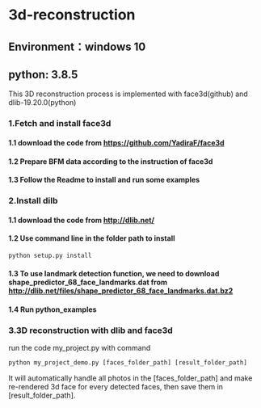 # 3d-reconstruction
## Environment：windows 10
## python: 3.8.5

This 3D reconstruction process is implemented with face3d(github) and dlib-19.20.0(python)

### 1.Fetch and install face3d
#### 1.1 download the code from https://github.com/YadiraF/face3d
#### 1.2 Prepare BFM data according to the instruction of face3d
#### 1.3 Follow the Readme to install and run some examples

### 2.Install dilb
#### 1.1 download the code from http://dlib.net/
#### 1.2 Use command line in the folder path to install
```python 
python setup.py install
```
#### 1.3 To use landmark detection function, we need to download shape_predictor_68_face_landmarks.dat from http://dlib.net/files/shape_predictor_68_face_landmarks.dat.bz2
#### 1.4 Run python_examples 

### 3.3D reconstruction with dlib and face3d
run the code my_project.py with command
```python
python my_project_demo.py [faces_folder_path] [result_folder_path]
```
It will automatically handle all photos in the [faces_folder_path] and make re-rendered 3d face for every detected faces, then save them in [result_folder_path].
